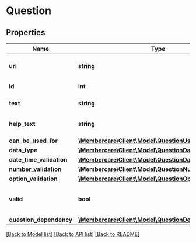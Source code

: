 # Question

## Properties
Name | Type | Description | Notes
------------ | ------------- | ------------- | -------------
**url** | **string** | The link to the current resource | [optional] 
**id** | **int** | The question ID | [optional] 
**text** | **string** | The actual question | [optional] 
**help_text** | **string** | The questions help text | [optional] 
**can_be_used_for** | [**\Membercare\Client\Model\QuestionUsageContext**](QuestionUsageContext.md) |  | [optional] 
**data_type** | [**\Membercare\Client\Model\QuestionDataType**](QuestionDataType.md) |  | [optional] 
**date_time_validation** | [**\Membercare\Client\Model\QuestionDateTimeValidation**](QuestionDateTimeValidation.md) |  | [optional] 
**number_validation** | [**\Membercare\Client\Model\QuestionNumberValidation**](QuestionNumberValidation.md) |  | [optional] 
**option_validation** | [**\Membercare\Client\Model\QuestionOptionValidation**](QuestionOptionValidation.md) |  | [optional] 
**valid** | **bool** | Is this question valid for new usages | [optional] 
**question_dependency** | [**\Membercare\Client\Model\QuestionDependency**](QuestionDependency.md) |  | [optional] 

[[Back to Model list]](../../README.md#documentation-for-models) [[Back to API list]](../../README.md#documentation-for-api-endpoints) [[Back to README]](../../README.md)

